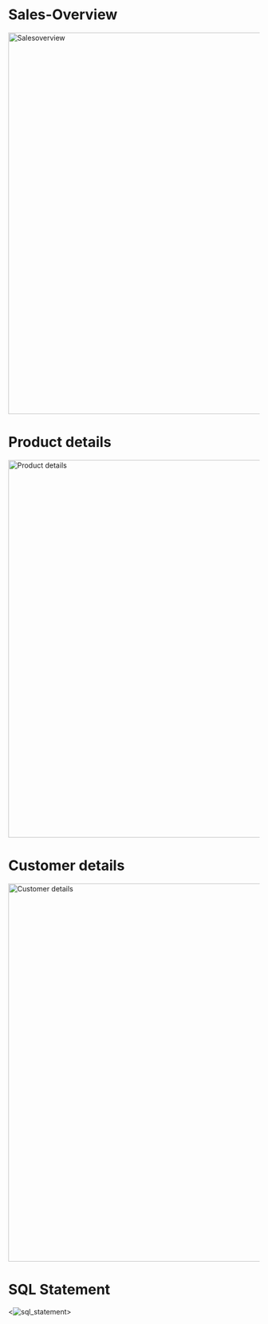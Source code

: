 # Sales-Overview


<img width="765" alt="Salesoverview" src="https://user-images.githubusercontent.com/123259830/213881604-637727b5-3ab1-4c78-91b8-dbc55dd6ca04.png">

# Product details
<img width="757" alt="Product details" src="https://user-images.githubusercontent.com/123259830/213881830-0a4d38ab-0205-45b7-8d52-d5344fefcca9.png">

# Customer details
<img width="758" alt="Customer details" src="https://user-images.githubusercontent.com/123259830/213881867-b037393e-a351-4dcf-b080-88b9bbf8239b.png">

# SQL Statement 
<![sql_statement](https://user-images.githubusercontent.com/123259830/213882189-7fb4f4b4-6111-4bbc-bd30-32225b8cd4bc.png)>

